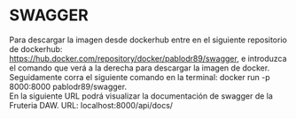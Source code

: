 # SWAGGER

Para descargar la imagen desde dockerhub entre en el siguiente repositorio de dockerhub: https://hub.docker.com/repository/docker/pablodr89/swagger, e introduzca el comando que verá a la derecha para descargar la imagen de docker.<br>
Seguidamente corra el siguiente comando en la terminal: docker run -p 8000:8000 pablodr89/swagger.<br>
En la siguiente URL podrá visualizar la documentación de swagger de la Fruteria DAW. URL: localhost:8000/api/docs/
